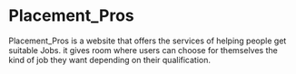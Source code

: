 # Placement_Pros
Placement_Pros is a website that offers the services of helping people get suitable Jobs. it gives room where users can choose for themselves the kind of job they want depending on their qualification.  

